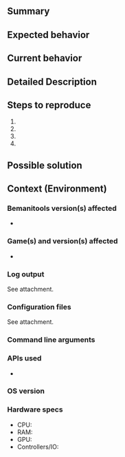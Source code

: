 ## Summary
<!--- Provide a general summary of the issue in the Title above -->

## Expected behavior
<!--- Tell us what should happen -->

## Current behavior
<!--- Tell us what happens instead of the expected behavior -->

## Detailed Description
<!--- Provide a detailed description of the issue. Include links to screenshots or videos if necessary -->

## Steps to reproduce
<!--- Provide a detailed step by step description how to reproduce this issue -->
1.
2.
3.
4.

## Possible solution
<!--- Not obligatory, but suggest a fix/reason for the bug, -->

## Context (Environment)
### Bemanitools version(s) affected
* <!--- Add one or multiple versions as a bullet list -->

### Game(s) and version(s) affected
* <!--- Add one or multiple game versions as a bullet list -->

### Log output
See attachment.
<!--- Provide log output as attachment. Make sure to censor sensitive data like PCBIDs or device names if necessary -->

### Configuration files
See attachment.
<!--- Provide any configuration files that you used, e.g. iidxhook-XX.conf. Make sure to censor sensitive data like
PCBIDs -->

### Command line arguments
<!--- Provide how you run the game from the command line, e.g. which gamestart.bat you used and any additional arguments
that you provided to it. Also provide the contents of the gamestart.bat you used if you altered it. -->

### APIs used
* <!--- List all APIs you used as a bullet list, e.g. iidxio-keyboard, eamio-keyboard -->

### OS version
<!--- Provide the version of Windows you used with whatever update/build identifier -->

### Hardware specs
* CPU: <!--- Insert, e.g. Core i7 2600k 3.20ghz -->
* RAM: <!--- Insert, e.g. 16 GB -->
* GPU: <!--- Insert, e.g. Nvidia GeForce GTX 970, 4GB -->
* Controllers/IO: <!--- Insert, e.g. DJ Dao RE over USB -->
